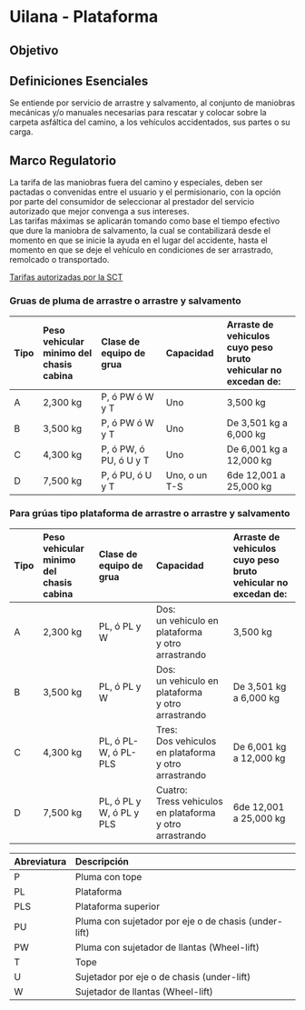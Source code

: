 # Uilana - Plataforma
## Objetivo

## Definiciones Esenciales
Se entiende por servicio de arrastre y salvamento, al conjunto de maniobras mecánicas y/o manuales necesarias para rescatar y colocar sobre la carpeta asfáltica del camino, a los vehículos accidentados, sus partes o su carga.

## Marco Regulatorio
La tarifa de las maniobras fuera del camino y especiales, deben ser pactadas o convenidas entre el usuario y el permisionario, con la opción por parte del consumidor de seleccionar al prestador del servicio autorizado que mejor convenga a sus intereses.<br>
Las tarifas máximas se aplicarán tomando como base el tiempo efectivo que dure la maniobra de salvamento, la cual se contabilizará desde el momento en que se inicie la ayuda en el lugar del accidente, hasta el momento en que se deje el vehículo en condiciones de ser arrastrado, remolcado o transportado.

[Tarifas autorizadas por la SCT](https://github.com/jrra78/uilanaPlat/blob/main/tarifas%20base%20autorizadas%20(referencia).md)<br>

### Gruas de pluma de arrastre o arrastre y salvamento
| Tipo | Peso vehicular <br> minimo del <br> chasis cabina| Clase de equipo de grua | Capacidad | Arraste de <br> vehiculos cuyo peso <br> bruto vehicular no <br> excedan de:|
| :---  | :--- | :--- | :--- |  :--- |
| A     | 2,300 kg | P, ó PW ó W y T | Uno | 3,500 kg | 
| B     | 3,500 kg | P, ó  PW ó  W y T | Uno | De 3,501 kg a 6,000 kg | 
| C     | 4,300 kg | P, ó  PW, ó  PU, ó  U y T | Uno | De 6,001 kg a 12,000 kg | 
| D     | 7,500 kg | P, ó  PU, ó  U y T | Uno, o un T-S | 6de 12,001 a 25,000 kg | 

### Para grúas tipo plataforma de arrastre o arrastre y salvamento

| Tipo | Peso vehicular <br> minimo del <br> chasis cabina| Clase de equipo de grua | Capacidad | Arraste de <br> vehiculos cuyo peso <br> bruto vehicular no <br> excedan de:|
| :---  | :--- | :--- | :--- |  :--- |
| A     | 2,300 kg | PL, ó  PL y W | Dos: <br> un vehiculo en plataforma <br> y otro arrastrando | 3,500 kg | 
| B     | 3,500 kg | PL, ó  PL y W | Dos: <br> un vehiculo en plataforma <br> y otro arrastrando | De 3,501 kg a 6,000 kg | 
| C     | 4,300 kg | PL, ó  PL-W,  ó  PL-PLS | Tres: <br> Dos vehiculos en plataforma <br> y otro arrastrando | De 6,001 kg a 12,000 kg | 
| D     | 7,500 kg | PL, ó  PL y W,  ó  PL y PLS | Cuatro: <br> Tress vehiculos en plataforma <br> y otro arrastrando | 6de 12,001 a 25,000 kg | 


| Abreviatura  | Descripción    |  
| :---         | :---           |
| P            | Pluma con tope    |
| PL           | Plataforma        |
| PLS          | Plataforma superior |
| PU           | Pluma con sujetador por eje o de chasis (under-lift) |
| PW           | Pluma con sujetador de llantas (Wheel-lift) |
| T            | Tope |
| U            | Sujetador por eje o de chasis (under-lift) |
| W            | Sujetador de llantas (Wheel-lift) |
